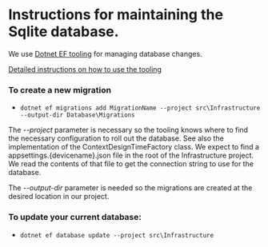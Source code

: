 # Instructions for maintaining the Sqlite database.

We use [Dotnet EF tooling](https://docs.microsoft.com/en-us/ef/core/cli/dotnet) for managing database changes.

[Detailed instructions on how to use the tooling](https://learn.microsoft.com/en-us/ef/core/cli/dotnet)

### To create a new migration
- `dotnet ef migrations add MigrationName --project src\Infrastructure --output-dir Database\Migrations`

The *--project* parameter is necessary so the tooling knows where to find the necessary configuration
to roll out the database. See also the implementation of the ContextDesignTimeFactory class.
We expect to find a appsettings.{devicename}.json file in the root of the Infrastructure project.
We read the contents of that file to get the connection string to use for the database.

The *--output-dir* parameter is needed so the migrations are created at the desired location in our project.


### To update your current database:
- `dotnet ef database update --project src\Infrastructure`